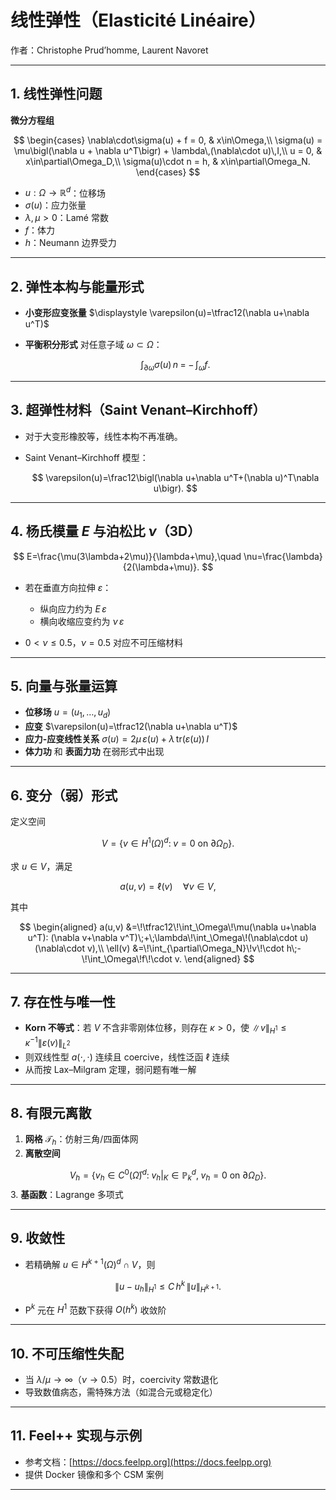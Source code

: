 # 线性弹性（Elasticité Linéaire）

作者：Christophe Prud’homme, Laurent Navoret

---

## 1. 线性弹性问题

**微分方程组**

$$
\begin{cases}
\nabla\cdot\sigma(u) + f = 0, & x\in\Omega,\\
\sigma(u) = \mu\bigl(\nabla u + \nabla u^T\bigr) + \lambda\,(\nabla\cdot u)\,I,\\
u = 0, & x\in\partial\Omega_D,\\
\sigma(u)\cdot n = h, & x\in\partial\Omega_N.
\end{cases}
$$

* $u:\Omega\to\mathbb R^d$：位移场
* $\sigma(u)$：应力张量
* $\lambda,\mu>0$：Lamé 常数
* $f$：体力
* $h$：Neumann 边界受力

---

## 2. 弹性本构与能量形式

* **小变形应变张量**
  $\displaystyle \varepsilon(u)=\tfrac12(\nabla u+\nabla u^T)$
* **平衡积分形式**
  对任意子域 $\omega\subset\Omega$：

  $$
    \int_{\partial\omega}\sigma(u)\,n \;=\;-\,\int_\omega f.
  $$

---

## 3. 超弹性材料（Saint Venant–Kirchhoff）

* 对于大变形橡胶等，线性本构不再准确。
* Saint Venant–Kirchhoff 模型：

  $$
    \varepsilon(u)=\frac12\bigl(\nabla u+\nabla u^T+(\nabla u)^T\nabla u\bigr).
  $$

---

## 4. 杨氏模量 $E$ 与泊松比 $\nu$（3D）

$$
E=\frac{\mu(3\lambda+2\mu)}{\lambda+\mu},\quad
\nu=\frac{\lambda}{2(\lambda+\mu)}.
$$

* 若在垂直方向拉伸 $\varepsilon$：

  * 纵向应力约为 $E\,\varepsilon$
  * 横向收缩应变约为 $\nu\,\varepsilon$
* $0<\nu\le0.5$，$\nu=0.5$ 对应不可压缩材料

---

## 5. 向量与张量运算

* **位移场** $u=(u_1,\dots,u_d)$
* **应变** $\varepsilon(u)=\tfrac12(\nabla u+\nabla u^T)$
* **应力-应变线性关系** $\sigma(u)=2\mu\,\varepsilon(u)+\lambda\,\mathrm{tr}(\varepsilon(u))\,I$
* **体力功** 和 **表面力功** 在弱形式中出现

---

## 6. 变分（弱）形式

定义空间

$$
V=\bigl\{v\in H^1(\Omega)^d:\;v=0\text{ on }\partial\Omega_D\bigr\}.
$$

求 $u\in V$，满足

$$
a(u,v)=\ell(v)\quad\forall v\in V,
$$

其中

$$
\begin{aligned}
a(u,v)
&=\!\tfrac12\!\int_\Omega\!\mu(\nabla u+\nabla u^T):
(\nabla v+\nabla v^T)\;+\;\lambda\!\int_\Omega\!(\nabla\cdot u)(\nabla\cdot v),\\
\ell(v)
&=\!\int_{\partial\Omega_N}\!v\!\cdot h\;-\!\int_\Omega\!f\!\cdot v.
\end{aligned}
$$

---

## 7. 存在性与唯一性

* **Korn 不等式**：若 $V$ 不含非零刚体位移，则存在 $\kappa>0$，使
  $\|v\|_{H^1}\le\kappa^{-1}\|\varepsilon(v)\|_{L^2}$
* 则双线性型 $a(\cdot,\cdot)$ 连续且 coercive，线性泛函 $\ell$ 连续
* 从而按 Lax–Milgram 定理，弱问题有唯一解

---

## 8. 有限元离散

1. **网格** $\mathcal T_h$：仿射三角/四面体网
2. **离散空间**

$$
 V_h=\{v_h\in C^0(\bar\Omega)^d:\;v_h|_K\in\mathbb P_k^d,\;v_h=0\text{ on }\partial\Omega_D\}.
$$
3. **基函数**：Lagrange 多项式

---

## 9. 收敛性

* 若精确解 $u\in H^{k+1}(\Omega)^d\cap V$，则

$$
\|u-u_h\|_{H^1}\le C\,h^k\,\|u\|_{H^{k+1}}.
$$
* P$^k$ 元在 $H^1$ 范数下获得 $O(h^k)$ 收敛阶

---

## 10. 不可压缩性失配

* 当 $\lambda/\mu\to\infty$（$\nu\to0.5$）时，coercivity 常数退化
* 导致数值病态，需特殊方法（如混合元或稳定化）

---

## 11. Feel++ 实现与示例

* 参考文档：[https://docs.feelpp.org](https://docs.feelpp.org)
* 提供 Docker 镜像和多个 CSM 案例

---
